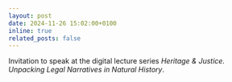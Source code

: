 ```yaml
---
layout: post
date: 2024-11-26 15:02:00+0100
inline: true
related_posts: false
---
```


Invitation to speak at the digital lecture series *Heritage & Justice. Unpacking Legal Narratives in Natural History*.